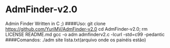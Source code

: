 # AdmFinder-v2.0
Admin Finder Written in C ;)
####Uso: 
  git clone https://github.com/YuriMV/AdmFinder-v2.0
  cd AdmFinder-v2.0; rm LICENSE README.md
  gcc -o adm admfinderv2.c -lcurl -std=c99 -pedantic
####Comandos: 
 ./adm site lista.txt(arquivo onde os painéis estão)
